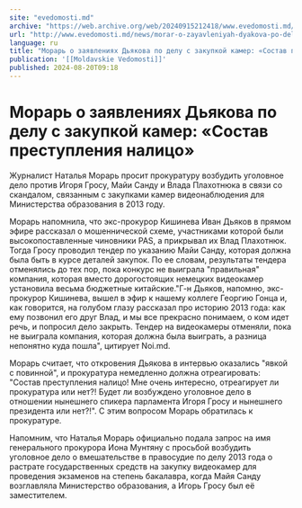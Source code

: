 ```yaml
---
site: "evedomosti.md"
archive: "https://web.archive.org/web/20240915212418/www.evedomosti.md/news/morar-o-zayavleniyah-dyakova-po-delu-s-zakupkoj-kamer-sostav"
url: "http://www.evedomosti.md/news/morar-o-zayavleniyah-dyakova-po-delu-s-zakupkoj-kamer-sostav"
language: ru
title: "Морарь о заявлениях Дьякова по делу с закупкой камер: «Состав преступления налицо»"
publication: '[[Moldavskie Vedomosti]]'
published: 2024-08-20T09:18
---
```


# Морарь о заявлениях Дьякова по делу с закупкой камер: «Состав преступления налицо»

Журналист Наталья Морарь просит прокуратуру возбудить уголовное дело против Игоря Гросу, Майи Санду и Влада Плахотнюка в связи со скандалом, связанным с закупками камер видеонаблюдения для Министерства образования в 2013 году.

Морарь напомнила, что экс-прокурор Кишинева Иван Дьяков в прямом эфире рассказал о мошеннической схеме, участниками которой были высокопоставленные чиновники PAS, а прикрывал их Влад Плахотнюк. Тогда Гросу проводил тендер по указанию Майи Санду, которая должна была быть в курсе деталей закупок. По ее словам, результаты тендера отменялись до тех пор, пока конкурс не выиграла "правильная" компания, которая вместо дорогостоящих немецких видеокамер установила весьма бюджетные китайские."Г-н Дьяков, напомню, экс-прокурор Кишинева, вышел в эфир к нашему коллеге Георгию Гонца и, как говорится, на голубом глазу рассказал про историю 2013 года: как ему позвонил его друг Влад, и мы все прекрасно понимаем, о ком идет речь, и попросил дело закрыть. Тендер на видеокамеры отменяли, пока не выиграла компания, которая должна была выиграть, а разница непонятно куда пошла", цитирует Noi.md.

Морарь считает, что откровения Дьякова в интервью оказались "явкой с повинной", и прокуратура немедленно должна отреагировать: "Состав преступления налицо! Мне очень интересно, отреагирует ли прокуратура или нет?! Будет ли возбуждено уголовное дело в отношении нынешнего спикера парламента Игоря Гросу и нынешнего президента или нет?!". С этим вопросом Морарь обратилась к прокуратуре.

Напомним, что Наталья Морарь официально подала запрос на имя генерального прокурора Иона Мунтяну с просьбой возбудить уголовное дело о вмешательстве в правосудие по делу 2013 года о растрате государственных средств на закупку видеокамер для проведения экзаменов на степень бакалавра, когда Майя Санду возглавляла Министерство образования, а Игорь Гросу был её заместителем.